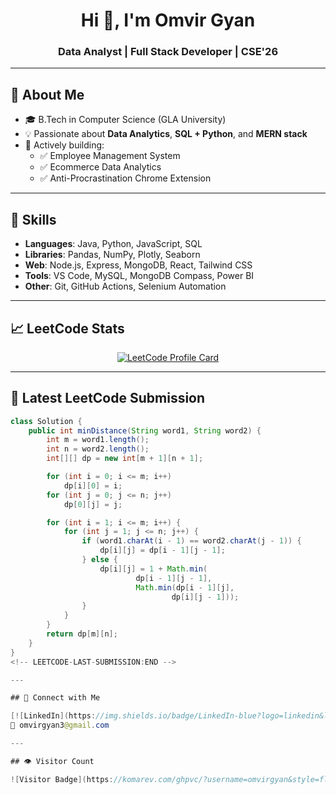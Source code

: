 <h1 align="center">Hi 👋, I'm Omvir Gyan</h1>
<h3 align="center">Data Analyst | Full Stack Developer | CSE'26</h3>

---

## 📌 About Me

- 🎓 B.Tech in Computer Science (GLA University)
- 💡 Passionate about **Data Analytics**, **SQL + Python**, and **MERN stack**
- 💼 Actively building:  
  - ✅ Employee Management System  
  - ✅ Ecommerce Data Analytics  
  - ✅ Anti-Procrastination Chrome Extension

---

## 🚀 Skills

- **Languages**: Java, Python, JavaScript, SQL  
- **Libraries**: Pandas, NumPy, Plotly, Seaborn  
- **Web**: Node.js, Express, MongoDB, React, Tailwind CSS  
- **Tools**: VS Code, MySQL, MongoDB Compass, Power BI  
- **Other**: Git, GitHub Actions, Selenium Automation

---

## 📈 LeetCode Stats

<p align="center">
  <a href="https://leetcode.com/u/Omvirgyan/">
    <img src="https://leetcard.jacoblin.cool/Omvirgyan?theme=dark&font=Baloo&ext=heatmap" alt="LeetCode Profile Card" />
  </a>
</p>

---

## 🧠 Latest LeetCode Submission

<!-- LEETCODE-LAST-SUBMISSION:START -->

```java
class Solution {
    public int minDistance(String word1, String word2) {
        int m = word1.length();
        int n = word2.length();
        int[][] dp = new int[m + 1][n + 1];

        for (int i = 0; i <= m; i++)
            dp[i][0] = i;
        for (int j = 0; j <= n; j++)
            dp[0][j] = j;

        for (int i = 1; i <= m; i++) {
            for (int j = 1; j <= n; j++) {
                if (word1.charAt(i - 1) == word2.charAt(j - 1)) {
                    dp[i][j] = dp[i - 1][j - 1];
                } else {
                    dp[i][j] = 1 + Math.min(
                            dp[i - 1][j - 1],
                            Math.min(dp[i - 1][j],
                                    dp[i][j - 1]));
                }
            }
        }
        return dp[m][n];
    }
}
<!-- LEETCODE-LAST-SUBMISSION:END -->

---

## 🔗 Connect with Me

[![LinkedIn](https://img.shields.io/badge/LinkedIn-blue?logo=linkedin&logoColor=white)](https://linkedin.com/in/omvirgyan)  
📧 omvirgyan3@gmail.com

---

## 👁️ Visitor Count

![Visitor Badge](https://komarev.com/ghpvc/?username=omvirgyan&style=flat-square&color=blue)
